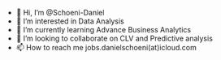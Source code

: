 - 👋 Hi, I’m @Schoeni-Daniel
- 👀 I’m interested in Data Analysis 
- 🌱 I’m currently learning Advance Business Analytics 
- 💞️ I’m looking to collaborate on CLV and Predictive analysis 
- 📫 How to reach me jobs.danielschoeni(at)icloud.com

<!---
Schoeni-Daniel/Schoeni-Daniel is a ✨ special ✨ repository because its `README.md` (this file) appears on your GitHub profile.
You can click the Preview link to take a look at your changes.
--->
